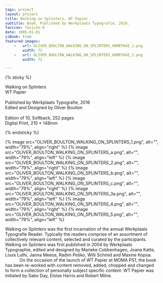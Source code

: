 ```yaml
---
tags: project
layout: project
title: Walking on Splinters, WT Papier
subtitle: Book, Published by Werkplaats Typografie, 2016.
favicon: favicon-9
date: 1005-01-01
isBook: true
featured-images: 
    -   url: OLIVER_BOULTON_WALKING_ON_SPLINTERS_HOMEPAGE_1.png
        width: 72
    -   url: OLIVER_BOULTON_WALKING_ON_SPLINTERS_HOMEPAGE_2.png
        width: 72

---
```


{% sticky %}

Walking on Splinters<br>
WT Papier<br>
<br>
Published by Werkplaats Typografie, 2016<br> 
Edited and Designed by Oliver Boulton<br>
<br>
Edition of 10, Softback, 252 pages<br>
Digital Print, 210 × 148mm

{% endsticky %}


{% image src="OLIVER_BOULTON_WALKING_ON_SPLINTERS_1.png",  alt="", width="79%",   align="right" %}
{% image src="OLIVER_BOULTON_WALKING_ON_SPLINTERS_a.png", alt="", width="79%",   align="left" %}
{% image src="OLIVER_BOULTON_WALKING_ON_SPLINTERS_2.png", alt="", width="79%",   align="right" %}
{% image src="OLIVER_BOULTON_WALKING_ON_SPLINTERS_b.png", alt="", width="79%",   align="left" %}
{% image src="OLIVER_BOULTON_WALKING_ON_SPLINTERS_c.png", alt="", width="79%",   align="right" %}
{% image src="OLIVER_BOULTON_WALKING_ON_SPLINTERS_3a.png", alt="", width="79%",   align="left" %}
{% image src="OLIVER_BOULTON_WALKING_ON_SPLINTERS_4.png",  alt="", width="79%",   align="right" %}
{% image src="OLIVER_BOULTON_WALKING_ON_SPLINTERS_5.png", alt="", width="79%",    align="left" %}  


Walking on Splinters was the first incarnation of the annual Werkplaats Typografie Reader. Typically the readers comprise of an assortment of collectively relevant content, selected and curated by the participants. Walking on Splinters was first published in 2004 by Werkplaats Typographie, edited and designed by Marieke Cobbenhagen, Joana Katte, Louis Luthi, Janna Meeus, Radim Peško, Willi Schmid and Maxine Kopsa.<br/>
&nbsp;&nbsp;&nbsp;&nbsp;&nbsp;&nbsp;&nbsp;&nbsp;&nbsp;&nbsp;&nbsp;&nbsp;On the occasion of the launch of WT Papier at MOMA PS1, the book has been re-worked with content removed, added, chopped and changed to form a collection of personally subject specific content. WT Papier was initiated by Sabo Day, Eloise Harris and Robert Milne.
